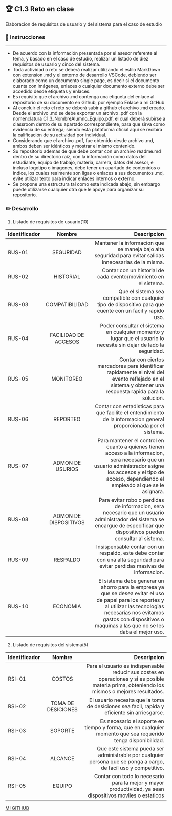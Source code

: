 
## :trophy: C1.3 Reto en clase
Elaboracion de requisitos de usuario y del sistema para el caso de estudio
### :blue_book: Instrucciones 
---
- De acuerdo con la información presentada por el asesor referente al tema, y basado en el caso de
estudio, realizar un listado de diez requisitos de usuario y cinco del sistema.
- Toda actividad o reto se deberá realizar utilizando el estilo MarkDown con extension .md y el entorno
de desarrollo VSCode, debiendo ser elaborado como un documento single page, es decir si el
documento cuanta con imágenes, enlaces o cualquier documento externo debe ser accedido desde
etiquetas y enlaces.
- Es requisito que el archivo .md contenga una etiqueta del enlace al repositorio de su documento en
Github, por ejemplo Enlace a mi GitHub
- Al concluir el reto el reto se deberá subir a github el archivo .md creado.
Desde el archivo .md se debe exportar un archivo .pdf con la nomenclatura
C1.3_NombreAlumno_Equipo.pdf, el cual deberá subirse a classroom dentro de su apartado
correspondiente, para que sirva como evidencia de su entrega; siendo esta plataforma oficial aquí se
recibirá la calificación de su actividad por individual.
- Considerando que el archivo .pdf, fue obtenido desde archivo .md, ambos deben ser idénticos y
mostrar el mismo contenido.
- Su repositorio ademas de que debe contar con un archivo readme.md dentro de su directorio raíz, con
la información como datos del estudiante, equipo de trabajo, materia, carrera, datos del asesor, e
incluso logotipo o imágenes, debe tener un apartado de contenidos o indice, los cuales realmente son
ligas o enlaces a sus documentos .md, evite utilizar texto para indicar enlaces internos o externo.
- Se propone una estructura tal como esta indicada abajo, sin embargo puede utilizarse cualquier otra
que le apoye para organizar su repositorio.

### :pencil2: Desarrollo

1. Listado de requisitos de usuario(10)

|  Identificador  |      Nombre      |  Descripcion |
|--------------------|:--------------------:|------------------:|
|  RUS-01  |     SEGURIDAD                       |    Mantener la informacion que se maneja bajo alta seguridad para evitar salidas innecesarias de la misma.      |
|  RUS-02  |     HISTORIAL                       |    Contar con un historial de cada evento/movimiento en el sistema.      |
|  RUS-03  |     COMPATIBILIDAD                  |    Que el sistema sea compatible con cualquier tipo de dispositivo para que cuente con un facil y rapido uso.      |
|  RUS-04  |     FACILIDAD DE ACCESOS            |    Poder consultar el sistema en cualquier momento y lugar que el usuario lo necesite sin dejar de lado la seguridad.      |
|  RUS-05  |     MONITOREO                       |    Contar con ciertos marcadores para identificar rapidamente el nivel del evento reflejado en el sistema y obtener una respuesta rapida para la solucion.      |
|  RUS-06  |     REPORTEO                        |    Contar con estadisticas para que facilite el entendimiento de la informacion general proporcionada por el sistema.      |
|  RUS-07  |     ADMON DE USURIOS                |    Para mantener el control en cuanto a quienes tienen acceso a la informacion, sera necesario que un usuario administrador asigne los accesos y el tipo de acceso, dependiendo el empleado al que se le asignara.      |
|  RUS-08  |     ADMON DE DISPOSITIVOS           |    Para evitar robo o perdidas de informacion, sera necesario que un usuario administrador del sistema se encargue de especificar que dispositivos pueden consultar al sistema.      |
|  RUS-09  |     RESPALDO                        |    Insispensable contar con un respaldo, este debe contar con una alta seguridad para evitar perdidas masivas de informacion.      |
|  RUS-10  |     ECONOMIA                        |    El sistema debe generar un ahorro para la empresa ya que se desea evitar el uso de papel para los reportes y al utilizar las tecnologias necesarias nos evitamos gastos con dispositivos o maquinas a las que no se les daba el mejor uso.      |


2. Listado de requisitos del sistema(5)

|  Identificador  |      Nombre      |  Descripcion |
|--------------------|:--------------------:|------------------:|
|  RSI-01  |    COSTOS               |   Para el usuario es indispensable reducir sus costes en operaciones y si es posible materia prima, obteniendo los mismos o mejores resultados.      |
|  RSI-02  |    TOMA DE DESICIONES   |   El usuario necesita que la toma de desiciones sea facil, rapida y eficiente sin arriesgarse.      |
|  RSI-03  |    SOPORTE              |   Es necesario el soporte en tiempo y forma, que en cualquier momento que sea requerido tenga disponibilidad.       |
|  RSI-04  |    ALCANCE              |   Que este sistema pueda ser administrable por cualquier persona que se ponga a cargo, de facil uso y competitivo.       |
|  RSI-05  |    EQUIPO               |   Contar con todo lo necesario para la mejor y mayor productividad, ya sean dispositivos moviles o estaticos       |

 [MI GITHUB](https://github.com/osunatania12/Analisis-Avanzado-Software)


